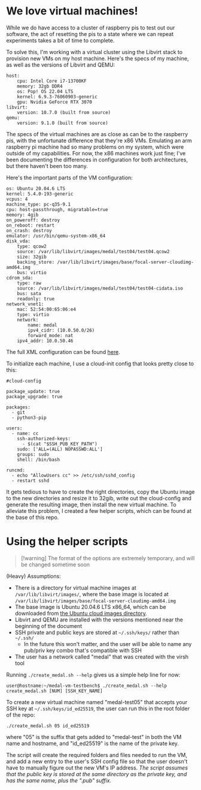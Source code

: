 # We love virtual machines!

While we do have access to a cluster of raspberry pis to test out our software, the act of resetting the pis to a state where we can repeat experiments takes a bit of time to complete. 

To solve this, I'm working with a virtual cluster using the Libvirt stack to provision new VMs on my host machine. Here's the specs of my machine, as well as the versions of Libvirt and QEMU:
```
host:
	cpu: Intel Core i7-13700KF
	memory: 32gb DDR4
	os: Pop! OS 22.04 LTS
	kernel: 6.9.3-76060903-generic
	gpu: Nvidia GeForce RTX 3070
libvirt:
	version: 10.7.0 (built from source)
qemu:
	version: 9.1.0 (built from source)
```

The specs of the virtual machines are as close as can be to the raspberry pis, with the unfortunate difference that they're x86 VMs. Emulating an arm raspberry pi machine had so many problems on my system, which were outside of my capabilities. For now, the x86 machines work just fine; I've been documenting the differences in configuration for both architectures, but there haven't been too many.

Here's the important parts of the VM configuration:
```
os: Ubuntu 20.04.6 LTS
kernel: 5.4.0-193-generic
vcpus: 4
machine_type: pc-q35-9.1
cpu: host-passthrough, migratable=true
memory: 4gib
on_poweroff: destroy
on_reboot: restart
on_crash: destroy
emulator: /usr/bin/qemu-system-x86_64
disk_vda:
	type: qcow2
	source: /var/lib/libvirt/images/medal/test04/test04.qcow2
	size: 32gib
	backing_store: /var/lib/libvirt/images/base/focal-server-cloudimg-amd64.img
	bus: virtio
cdrom_sda:
	type: raw
	source: /var/lib/libvirt/images/medal/test04/test04-cidata.iso
	bus: sata
	readonly: true
network_vnet1:
	mac: 52:54:00:65:06:e4
	type: virtio
	network: 
		name: medal 
		ipv4_cidr: (10.0.50.0/26)
		forward_mode: nat
	ipv4_addr: 10.0.50.46
```
The full XML configuration can be found [here](../resources/medal-test04.dump.xml).

To initialize each machine, I use a cloud-init config that looks pretty close to this:
```
#cloud-config

package_update: true
package_upgrade: true

packages:
  - git
  - python3-pip

users:
  - name: cc
    ssh-authorized-keys:
      - $(cat "$SSH_PUB_KEY_PATH")
    sudo: ['ALL=(ALL) NOPASSWD:ALL']
    groups: sudo
    shell: /bin/bash

runcmd:
  - echo "AllowUsers cc" >> /etc/ssh/sshd_config
  - restart sshd
```

It gets tedious to have to create the right directories, copy the Ubuntu image to the new directories and resize it to 32gib, write out the cloud-config and generate the resulting image, then install the new virtual machine. To alleviate this problem, I created a few helper scripts, which can be found at the base of this repo.

# Using the helper scripts
> [!warning] The format of the options are extremely temporary, and will be changed sometime soon 

(Heavy) Assumptions:
- There is a directory for virtual machine images at `/var/lib/libvirt/images/`, where the base image is located at `/var/lib/libvirt/images/base/focal-server-cloudimg-amd64.img`
- The base image is Ubuntu 20.04.6 LTS x86_64, which can be downloaded from [the Ubuntu cloud images directory](https://cloud-images.ubuntu.com/focal/current/focal-server-cloudimg-amd64.img).
- Libvirt and QEMU are installed with the versions mentioned near the beginning of the document
- SSH private and public keys are stored at `~/.ssh/keys/` rather than `~/.ssh/`
	- In the future this won't matter, and the user will be able to name any pub/priv key combo that's compatible with SSH
- The user has a network called "medal" that was created with the virsh tool

Running `./create_medal.sh --help` gives us a simple help line for now:
```
user@hostname:~/medal-vm-testbench$ ./create_medal.sh --help
create_medal.sh [NUM] [SSH_KEY_NAME]
```

To create a new virtual machine named "medal-test05" that accepts your SSH key at `~/.ssh/keys/id_ed25519`, the user can run this in the root folder of the repo:
```
./create_medal.sh 05 id_ed25519
```
where "05" is the suffix that gets added to "medal-test" in both the VM name and hostname, and "id_ed25519" is the name of the private key.

The script will create the required folders and files needed to run the VM, and add a new entry to the user's SSH config file so that the user doesn't have to manually figure out the new VM's IP address. *The script assumes that the public key is stored at the same directory as the private key, and has the same name, plus the ".pub" suffix.*